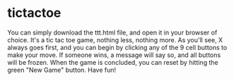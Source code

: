# tictactoe
You can simply download the ttt.html file, and open it in your browser of choice. It's a tic tac toe game, nothing less, nothing more. As you'll see, X always goes first, and you can begin by clicking any of the 9 cell buttons to make your move. If someone wins, a message will say so, and all buttons will be frozen. When the game is concluded, you can reset by hitting the green "New Game" button. Have fun!
